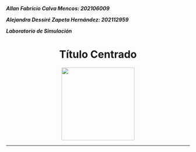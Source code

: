 ***Allan Fabricio Calva Mencos: 202106009***

***Alejandra Dessiré Zapeta Hernández: 202112959***

***Laboratorio de Simulación***

<h1 align="center">Título Centrado</h1>

<p align="center">
  <img src="https://ruta.com/imagen.png" width="200"/>
</p>

----
